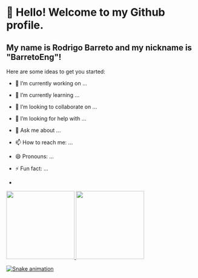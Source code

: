 # 👋 Hello! Welcome to my Github profile.
## My name is Rodrigo Barreto and my nickname is "BarretoEng"!

Here are some ideas to get you started:

- 🔭 I’m currently working on ...
- 🌱 I’m currently learning ...
- 👯 I’m looking to collaborate on ...
- 🤔 I’m looking for help with ...
- 💬 Ask me about ...
- 📫 How to reach me: ...
- 😄 Pronouns: ...
- ⚡ Fun fact: ...

- <div>
<a href="https://github.com/BarretoEng">
<img loading="lazy" height="180em" src="https://github-readme-stats.vercel.app/api/top-langs/?username=BarretoEng&layout=compact&langs_count=7&theme=dracula"/>
<img loading="lazy" height="180em" src="https://github-readme-stats.vercel.app/api?username=BarretoEng&show_icons=true&theme=dracula&include_all_commits=true&count_private=true"/>
</div>

![Snake animation](https://github.com/BarretoEng/BarretoEng/blob/output/github-contribution-grid-snake.svg)

